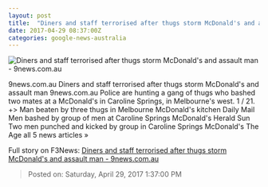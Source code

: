 ```yaml
---
layout: post
title:  "Diners and staff terrorised after thugs storm McDonald's and assault man - 9news.com.au"
date: 2017-04-29 08:37:00Z
categories: google-news-australia
---
```


![Diners and staff terrorised after thugs storm McDonald's and assault man - 9news.com.au](http://9network-vod-progressive.akamaized.net/media2/664969388001/2017/04/664969388001_5416048521001_5416045360001-vs.jpg)

9news.com.au Diners and staff terrorised after thugs storm McDonald's and assault man 9news.com.au Police are hunting a gang of thugs who bashed two mates at a McDonald's in Caroline Springs, in Melbourne's west. 1 / 21. +> Man beaten by three thugs in Melbourne McDonald's kitchen Daily Mail Men bashed by group of men at Caroline Springs McDonald's Herald Sun Two men punched and kicked by group in Caroline Springs McDonald's The Age all 5 news articles »


Full story on F3News: [Diners and staff terrorised after thugs storm McDonald's and assault man - 9news.com.au](http://www.f3nws.com/n/Gk3ybG)

> Posted on: Saturday, April 29, 2017 1:37:00 PM
